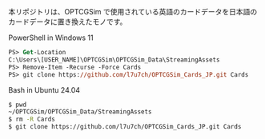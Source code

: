本リポジトリは、OPTCGSim で使用されている英語のカードデータを日本語のカードデータに置き換えたモノです。

PowerShell in Windows 11

```ps
PS> Get-Location
C:\Users\[USER_NAME]\OPTCGSim\OPTCGSim_Data\StreamingAssets
PS> Remove-Item -Recurse -Force Cards
PS> git clone https://github.com/l7u7ch/OPTCGSim_Cards_JP.git Cards

```

Bash in Ubuntu 24.04

```bash
$ pwd
~/OPTCGSim/OPTCGSim_Data/StreamingAssets
$ rm -R Cards
$ git clone https://github.com/l7u7ch/OPTCGSim_Cards_JP.git Cards
```
